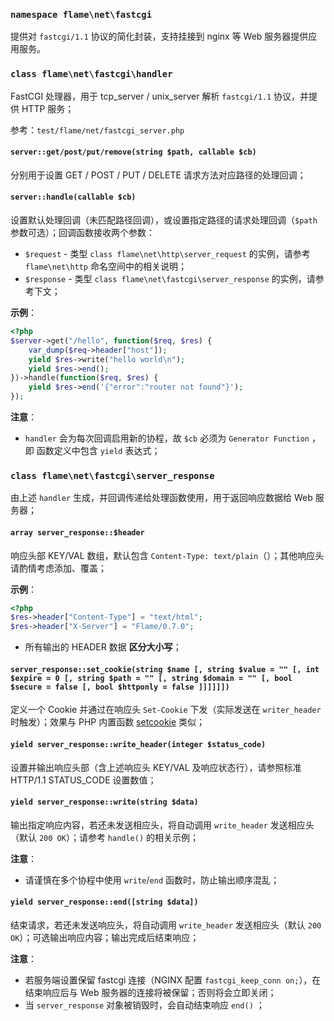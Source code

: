 ### `namespace flame\net\fastcgi`
提供对 `fastcgi/1.1` 协议的简化封装，支持挂接到 nginx 等 Web 服务器提供应用服务。

### `class flame\net\fastcgi\handler`
FastCGI 处理器，用于 tcp_server / unix_server 解析 `fastcgi/1.1` 协议，并提供 HTTP 服务；

参考：`test/flame/net/fastcgi_server.php`

#### `server::get/post/put/remove(string $path, callable $cb)`
分别用于设置 GET / POST / PUT / DELETE 请求方法对应路径的处理回调；

#### `server::handle(callable $cb)`
设置默认处理回调（未匹配路径回调），或设置指定路径的请求处理回调（`$path` 参数可选）；回调函数接收两个参数：
* `$request` - 类型 `class flame\net\http\server_request` 的实例，请参考 `flame\net\http` 命名空间中的相关说明；
* `$response` - 类型 `class flame\net\fastcgi\server_response` 的实例，请参考下文；

**示例**：
``` PHP
<?php
$server->get("/hello", function($req, $res) {
	var_dump($req->header["host"]);
	yield $res->write("hello world\n");
	yield $res->end();
})->handle(function($req, $res) {
	yield $res->end('{"error":"router not found"}');
});
```

**注意**：
* `handler` 会为每次回调启用新的协程，故 `$cb` 必须为 `Generator Function` ，即 函数定义中包含 `yield` 表达式；

### `class flame\net\fastcgi\server_response`
由上述 `handler` 生成，并回调传递给处理函数使用，用于返回响应数据给 Web 服务器；

#### `array server_response::$header`
响应头部 KEY/VAL 数组，默认包含 `Content-Type: text/plain`（）；其他响应头请酌情考虑添加、覆盖；

**示例**：
``` PHP
<?php
$res->header["Content-Type"] = "text/html";
$res->header["X-Server"] = "Flame/0.7.0";
```

* 所有输出的 HEADER 数据 **区分大小写**；

#### `server_response::set_cookie(string $name [, string $value = "" [, int $expire = 0 [, string $path = "" [, string $domain = "" [, bool $secure = false [, bool $httponly = false ]]]]]])`

定义一个 Cookie 并通过在响应头 `Set-Cookie` 下发（实际发送在 `writer_header` 时触发）；效果与 PHP 内置函数 [setcookie](http://php.net/manual/en/function.setcookie.php) 类似；

#### `yield server_response::write_header(integer $status_code)`
设置并输出响应头部（含上述响应头 KEY/VAL 及响应状态行），请参照标准 HTTP/1.1 STATUS_CODE 设置数值；

#### `yield server_response::write(string $data)`
输出指定响应内容，若还未发送相应头，将自动调用 `write_header` 发送相应头（默认 `200 OK`）；请参考 `handle()` 的相关示例；

**注意**：
* 请谨慎在多个协程中使用 `write`/`end` 函数时，防止输出顺序混乱；

#### `yield server_response::end([string $data])`
结束请求，若还未发送响应头，将自动调用 `write_header` 发送相应头（默认 `200 OK`）；可选输出响应内容；输出完成后结束响应；

**注意**：
* 若服务端设置保留 fastcgi 连接（NGINX 配置 `fastcgi_keep_conn on;`），在结束响应后与 Web 服务器的连接将被保留；否则将会立即关闭；
* 当 `server_response` 对象被销毁时，会自动结束响应 `end()` ；
